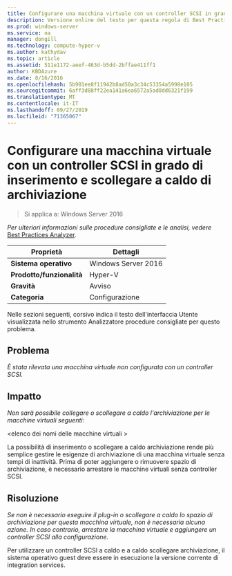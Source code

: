 ```yaml
---
title: Configurare una macchina virtuale con un controller SCSI in grado di inserimento e scollegare a caldo di archiviazione
description: Versione online del testo per questa regola di Best Practices Analyzer.
ms.prod: windows-server
ms.service: na
manager: dongill
ms.technology: compute-hyper-v
ms.author: kathydav
ms.topic: article
ms.assetid: 511e1172-aeef-463d-b5dd-2bffae411ff1
author: KBDAzure
ms.date: 8/16/2016
ms.openlocfilehash: 5b901ee8f11942b8ad50a3c34c53354a5998e105
ms.sourcegitcommit: 6aff3d88ff22ea141a6ea6572a5ad8dd6321f199
ms.translationtype: MT
ms.contentlocale: it-IT
ms.lasthandoff: 09/27/2019
ms.locfileid: "71365067"
---
```

# <a name="configure-a-virtual-machine-with-a-scsi-controller-to-be-able-to-hot-plug-and-hot-unplug-storage"></a>Configurare una macchina virtuale con un controller SCSI in grado di inserimento e scollegare a caldo di archiviazione

>Si applica a: Windows Server 2016


  
*Per ulteriori informazioni sulle procedure consigliate e le analisi, vedere* [Best Practices Analyzer](https://go.microsoft.com/fwlink/?LinkId=122786).  
  
|Proprietà|Dettagli|  
|-|-|  
|**Sistema operativo**|Windows Server 2016|  
|**Prodotto/funzionalità**|Hyper-V|  
|**Gravità**|Avviso|  
|**Categoria**|Configurazione|  
  
Nelle sezioni seguenti, corsivo indica il testo dell'interfaccia Utente visualizzata nello strumento Analizzatore procedure consigliate per questo problema.  
  
## <a name="issue"></a>Problema  
  
*È stata rilevata una macchina virtuale non configurata con un controller SCSI.*  
  
## <a name="impact"></a>Impatto  
  
*Non sarà possibile collegare o scollegare a caldo l'archiviazione per le macchine virtuali seguenti:*  
  
\<elenco dei nomi delle macchine virtuali >  
  
La possibilità di inserimento o scollegare a caldo archiviazione rende più semplice gestire le esigenze di archiviazione di una macchina virtuale senza tempi di inattività. Prima di poter aggiungere o rimuovere spazio di archiviazione, è necessario arrestare le macchine virtuali senza controller SCSI.  
  
## <a name="resolution"></a>Risoluzione  
  
*Se non è necessario eseguire il plug-in o scollegare a caldo lo spazio di archiviazione per questa macchina virtuale, non è necessaria alcuna azione. In caso contrario, arrestare la macchina virtuale e aggiungere un controller SCSI alla configurazione.*  
  
Per utilizzare un controller SCSI a caldo e a caldo scollegare archiviazione, il sistema operativo guest deve essere in esecuzione la versione corrente di integration services.  
  


